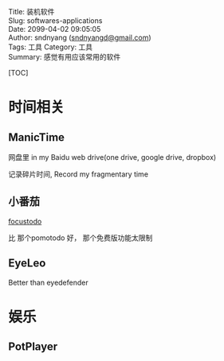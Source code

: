 Title: 装机软件  
Slug: softwares-applications  
Date: 2099-04-02 09:05:05  
Author: sndnyang (sndnyangd@gmail.com)     
Tags: 工具
Category: 工具        
Summary: 感觉有用应该常用的软件  
  
[TOC]

# 时间相关

## ManicTime

网盘里 in my Baidu web drive(one drive, google drive, dropbox)

记录碎片时间, Record my fragmentary time

## 小番茄

[focustodo](http://www.focustodo.cn/)

比 那个pomotodo 好， 那个免费版功能太限制

## EyeLeo

Better than eyedefender

# 娱乐

## PotPlayer

